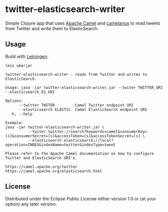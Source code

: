 # twitter-elasticsearch-writer

Simple Clojure app that uses [Apache Camel](https://camel.apache.org) and [camelarius](https://github.com/xulfus/camelarius) to read tweets from Twitter and write them to ElasticSearch.

## Usage

Build with [Leiningen](https://github.com/technomancy/leiningen):
```
lein uberjar
```

```
twitter-elasticsearch-writer - reads from Twitter and writes to ElasticSearch.

Usage: java -jar twitter-elasticsearch-writer.jar --twiter TWITTER_URI --elasticsearch ES_URI

Options:
      --twitter TWITER         Camel Twitter endpoint URI
      --elasticsearch ELASTIC  Camel ElasticSearch endpoint URI
  -h, --help

Example:
java -jar twitter-elasticsearch-writer.jar \
          --twiter twitter://search?keywords=camel&consumerKey=[s]&consumerSecret=[s]&accessToken=[s]&accessTokenSecret=[s] \
          --elasticsearch elasticsearch://local?operation=INDEX&indexName=twitter&indexType=tweet

Please refer to the Apache Camel documentation on how to configure Twitter and ElasticSearch URI's.

https://camel.apache.org/twitter
https://camel.apache.org/elasticsearch.html
```

## License

Distributed under the Eclipse Public License either version 1.0 or (at your option) any later version.
